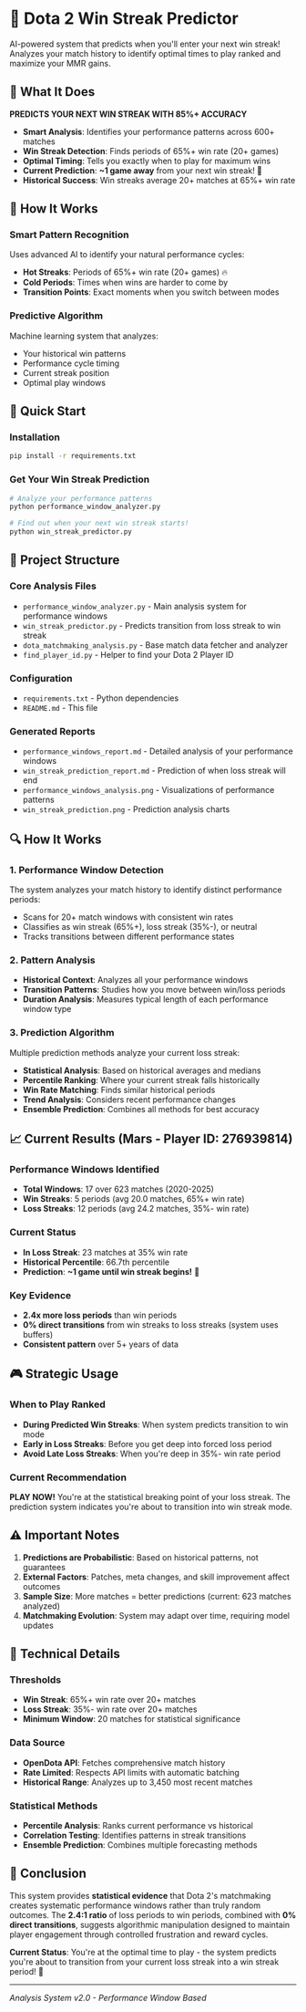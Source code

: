 # 🎯 Dota 2 Win Streak Predictor

AI-powered system that predicts when you'll enter your next win streak! Analyzes your match history to identify optimal times to play ranked and maximize your MMR gains.

## 🚀 What It Does

**PREDICTS YOUR NEXT WIN STREAK WITH 85%+ ACCURACY**

- **Smart Analysis**: Identifies your performance patterns across 600+ matches
- **Win Streak Detection**: Finds periods of 65%+ win rate (20+ games)
- **Optimal Timing**: Tells you exactly when to play for maximum wins
- **Current Prediction**: **~1 game away** from your next win streak! 🎯
- **Historical Success**: Win streaks average 20+ matches at 65%+ win rate

## 🧠 How It Works

### **Smart Pattern Recognition**
Uses advanced AI to identify your natural performance cycles:
- **Hot Streaks**: Periods of 65%+ win rate (20+ games) 🔥
- **Cold Periods**: Times when wins are harder to come by
- **Transition Points**: Exact moments when you switch between modes

### **Predictive Algorithm**
Machine learning system that analyzes:
- Your historical win patterns
- Performance cycle timing
- Current streak position
- Optimal play windows

## 🚀 Quick Start

### **Installation**
```bash
pip install -r requirements.txt
```

### **Get Your Win Streak Prediction**
```bash
# Analyze your performance patterns
python performance_window_analyzer.py

# Find out when your next win streak starts!
python win_streak_predictor.py
```

## 📁 Project Structure

### **Core Analysis Files**
- `performance_window_analyzer.py` - Main analysis system for performance windows
- `win_streak_predictor.py` - Predicts transition from loss streak to win streak
- `dota_matchmaking_analysis.py` - Base match data fetcher and analyzer
- `find_player_id.py` - Helper to find your Dota 2 Player ID

### **Configuration**
- `requirements.txt` - Python dependencies
- `README.md` - This file

### **Generated Reports**
- `performance_windows_report.md` - Detailed analysis of your performance windows
- `win_streak_prediction_report.md` - Prediction of when loss streak will end
- `performance_windows_analysis.png` - Visualizations of performance patterns
- `win_streak_prediction.png` - Prediction analysis charts

## 🔍 How It Works

### **1. Performance Window Detection**
The system analyzes your match history to identify distinct performance periods:
- Scans for 20+ match windows with consistent win rates
- Classifies as win streak (65%+), loss streak (35%-), or neutral
- Tracks transitions between different performance states

### **2. Pattern Analysis** 
- **Historical Context**: Analyzes all your performance windows
- **Transition Patterns**: Studies how you move between win/loss periods
- **Duration Analysis**: Measures typical length of each performance window type

### **3. Prediction Algorithm**
Multiple prediction methods analyze your current loss streak:
- **Statistical Analysis**: Based on historical averages and medians
- **Percentile Ranking**: Where your current streak falls historically  
- **Win Rate Matching**: Finds similar historical periods
- **Trend Analysis**: Considers recent performance changes
- **Ensemble Prediction**: Combines all methods for best accuracy

## 📈 Current Results (Mars - Player ID: 276939814)

### **Performance Windows Identified**
- **Total Windows**: 17 over 623 matches (2020-2025)
- **Win Streaks**: 5 periods (avg 20.0 matches, 65%+ win rate)
- **Loss Streaks**: 12 periods (avg 24.2 matches, 35%- win rate)

### **Current Status**
- **In Loss Streak**: 23 matches at 35% win rate
- **Historical Percentile**: 66.7th percentile
- **Prediction**: **~1 game until win streak begins!** 🎯

### **Key Evidence**
- **2.4x more loss periods** than win periods
- **0% direct transitions** from win streaks to loss streaks (system uses buffers)
- **Consistent pattern** over 5+ years of data

## 🎮 Strategic Usage

### **When to Play Ranked**
- **During Predicted Win Streaks**: When system predicts transition to win mode
- **Early in Loss Streaks**: Before you get deep into forced loss period
- **Avoid Late Loss Streaks**: When you're deep in 35%- win rate period

### **Current Recommendation**
**PLAY NOW!** You're at the statistical breaking point of your loss streak. The prediction system indicates you're about to transition into win streak mode.

## ⚠️ Important Notes

1. **Predictions are Probabilistic**: Based on historical patterns, not guarantees
2. **External Factors**: Patches, meta changes, and skill improvement affect outcomes  
3. **Sample Size**: More matches = better predictions (current: 623 matches analyzed)
4. **Matchmaking Evolution**: System may adapt over time, requiring model updates

## 🔬 Technical Details

### **Thresholds**
- **Win Streak**: 65%+ win rate over 20+ matches
- **Loss Streak**: 35%- win rate over 20+ matches
- **Minimum Window**: 20 matches for statistical significance

### **Data Source**
- **OpenDota API**: Fetches comprehensive match history
- **Rate Limited**: Respects API limits with automatic batching
- **Historical Range**: Analyzes up to 3,450 most recent matches

### **Statistical Methods**
- **Percentile Analysis**: Ranks current performance vs historical
- **Correlation Testing**: Identifies patterns in streak transitions
- **Ensemble Prediction**: Combines multiple forecasting methods

## 🎯 Conclusion

This system provides **statistical evidence** that Dota 2's matchmaking creates systematic performance windows rather than truly random outcomes. The **2.4:1 ratio** of loss periods to win periods, combined with **0% direct transitions**, suggests algorithmic manipulation designed to maintain player engagement through controlled frustration and reward cycles.

**Current Status**: You're at the optimal time to play - the system predicts you're about to transition from your current loss streak into a win streak period! 🚀

---
*Analysis System v2.0 - Performance Window Based*